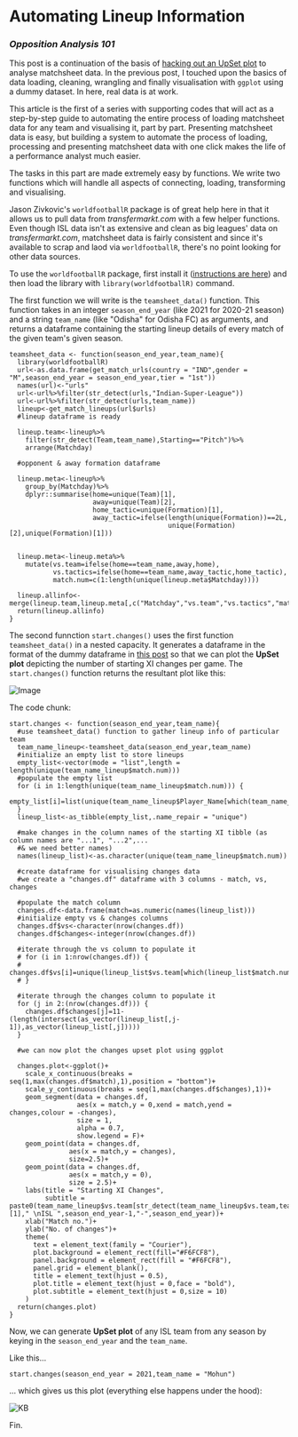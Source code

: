 # Automating Lineup Information 
### _Opposition Analysis 101_

This post is a continuation of the basis of [hacking out an UpSet plot](https://github.com/abhjtbhrli/Projects/blob/master/Upset%20Plot%20Hack.md) to analyse matchsheet data. In the previous post, I touched upon the basics of data loading, cleaning, wrangling and finally visualisation with `ggplot` using a dummy dataset. In here, real data is at work.

This article is the first of a series with supporting codes that will act as a step-by-step guide to automating the entire process of loading matchsheet data for any team and visualising it, part by part. Presenting matchsheet data is easy, but building a system to automate the process of loading, processing and presenting matchsheet data with one click makes the life of a performance analyst much easier.

The tasks in this part are made extremely easy by functions. We write two functions which will handle all aspects of connecting, loading, transforming and visualising.

Jason Zivkovic's `worldfootballR` package is of great help here in that it allows us to pull data from _transfermarkt.com_ with a few helper functions. Even though ISL data isn't as extensive and clean as big leagues' data on _transfermarkt.com_, matchsheet data is fairly consistent and since it's available to scrap and laod via `worldfootballR`, there's no point looking for other data sources.

To use the `worldfootballR` package, first install it ([instructions are here](https://github.com/JaseZiv/worldfootballR)) and then load the library with `library(worldfootballR)` command.

The first function we will write is the `teamsheet_data()` function. This function takes in an integer `season_end_year` (like 2021 for 2020-21 season) and a string `team_name` (like "Odisha" for Odisha FC) as arguments, and returns a dataframe containing the starting lineup details of every match of the given team's given season.

```
teamsheet_data <- function(season_end_year,team_name){
  library(worldfootballR)
  url<-as.data.frame(get_match_urls(country = "IND",gender = "M",season_end_year = season_end_year,tier = "1st"))
  names(url)<-"urls"
  url<-url%>%filter(str_detect(urls,"Indian-Super-League"))
  url<-url%>%filter(str_detect(urls,team_name))
  lineup<-get_match_lineups(url$urls)
  #lineup dataframe is ready
  
  lineup.team<-lineup%>%
    filter(str_detect(Team,team_name),Starting=="Pitch")%>%
    arrange(Matchday)
    
  #opponent & away formation dataframe
  
  lineup.meta<-lineup%>%
    group_by(Matchday)%>%
    dplyr::summarise(home=unique(Team)[1],
                     away=unique(Team)[2],
                     home_tactic=unique(Formation)[1],
                     away_tactic=ifelse(length(unique(Formation))==2L,
                                        unique(Formation)[2],unique(Formation)[1]))
  
  
  lineup.meta<-lineup.meta%>%
    mutate(vs.team=ifelse(home==team_name,away,home),
           vs.tactics=ifelse(home==team_name,away_tactic,home_tactic),
           match.num=c(1:length(unique(lineup.meta$Matchday))))
  
  lineup.allinfo<-merge(lineup.team,lineup.meta[,c("Matchday","vs.team","vs.tactics","match.num")],by="Matchday")
  return(lineup.allinfo)
}
```
The second funnction `start.changes()` uses the first function `teamsheet_data()` in a nested capacity. It generates a dataframe in the format of the dummy dataframe in [this post](https://github.com/abhjtbhrli/Projects/blob/master/Upset%20Plot%20Hack.md) so that we can plot the **UpSet plot** depicting the number of starting XI changes per game. The `start.changes()` function returns the resultant plot like this:


![Image](https://user-images.githubusercontent.com/37649445/123481688-b7274100-d621-11eb-99c8-ad3e179508fe.png)

The code chunk:

```
start.changes <- function(season_end_year,team_name){
  #use teamsheet_data() function to gather lineup info of particular team
  team_name_lineup<-teamsheet_data(season_end_year,team_name)
  #initialize an empty list to store lineups
  empty_list<-vector(mode = "list",length = length(unique(team_name_lineup$match.num)))
  #populate the empty list
  for (i in 1:length(unique(team_name_lineup$match.num))) {
    empty_list[i]=list(unique(team_name_lineup$Player_Name[which(team_name_lineup$match.num==i)]))
  }
  lineup_list<-as_tibble(empty_list,.name_repair = "unique")
  
  #make changes in the column names of the starting XI tibble (as column names are "...1", "...2",...
  #& we need better names)
  names(lineup_list)<-as.character(unique(team_name_lineup$match.num))
  
  #create dataframe for visualising changes data 
  #we create a "changes.df" dataframe with 3 columns - match, vs, changes
  
  #populate the match column
  changes.df<-data.frame(match=as.numeric(names(lineup_list)))
  #initialize empty vs & changes columns
  changes.df$vs<-character(nrow(changes.df))
  changes.df$changes<-integer(nrow(changes.df))
  
  #iterate through the vs column to populate it
  # for (i in 1:nrow(changes.df)) {
  #   changes.df$vs[i]=unique(lineup_list$vs.team[which(lineup_list$match.num==i)])
  # }
  
  #iterate through the changes column to populate it
  for (j in 2:(nrow(changes.df))) {
    changes.df$changes[j]=11-(length(intersect(as_vector(lineup_list[,j-1]),as_vector(lineup_list[,j]))))
  }
  
  #we can now plot the changes upset plot using ggplot
  
  changes.plot<-ggplot()+
    scale_x_continuous(breaks = seq(1,max(changes.df$match),1),position = "bottom")+
    scale_y_continuous(breaks = seq(1,max(changes.df$changes),1))+
    geom_segment(data = changes.df,
                 aes(x = match,y = 0,xend = match,yend = changes,colour = -changes),
                 size = 1,
                 alpha = 0.7,
                 show.legend = F)+
    geom_point(data = changes.df,
               aes(x = match,y = changes),
               size=2.5)+
    geom_point(data = changes.df,
               aes(x = match,y = 0),
               size = 2.5)+
    labs(title = "Starting XI Changes",
         subtitle = paste0(team_name_lineup$vs.team[str_detect(team_name_lineup$vs.team,team_name)][1]," \nISL ",season_end_year-1,"-",season_end_year))+
    xlab("Match no.")+
    ylab("No. of changes")+
    theme(
      text = element_text(family = "Courier"),
      plot.background = element_rect(fill="#F6FCF8"),
      panel.background = element_rect(fill = "#F6FCF8"),
      panel.grid = element_blank(),
      title = element_text(hjust = 0.5),
      plot.title = element_text(hjust = 0,face = "bold"),
      plot.subtitle = element_text(hjust = 0,size = 10)
    )
  return(changes.plot)
}
```

Now, we can generate **UpSet plot** of any ISL team from any season by keying in the `season_end_year` and the `team_name`.

Like this... 

`start.changes(season_end_year = 2021,team_name = "Mohun")`

... which gives us this plot (everything else happens under the hood):


![KB](https://user-images.githubusercontent.com/37649445/123748746-3d69ae80-d8d2-11eb-811b-d41ceda1549d.png)


Fin.
